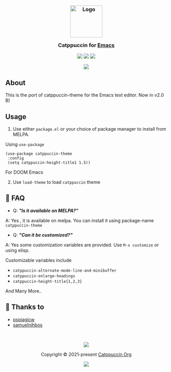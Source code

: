 <h3 align="center">
<img src="https://raw.githubusercontent.com/catppuccin/catppuccin/main/assets/logos/exports/1544x1544_circle.png" width="100" alt="Logo"/><br/>
<img src="https://raw.githubusercontent.com/catppuccin/catppuccin/main/assets/misc/transparent.png" height="30" width="0px"/>
	Catppuccin for <a href="https://www.gnu.org/software/emacs/">Emacs</a>
<img src="https://raw.githubusercontent.com/catppuccin/catppuccin/main/assets/misc/transparent.png" height="30" width="0px"/>
</h3>

<p align="center">
<a href="https://github.com/catppuccin/emacs/stargazers"><img src="https://img.shields.io/github/stars/catppuccin/emacs?colorA=363a4f&colorB=b7bdf8&style=for-the-badge"></a>
<a href="https://github.com/catppuccin/emacs/issues"><img src="https://img.shields.io/github/issues/catppuccin/emacs?colorA=363a4f&colorB=f5a97f&style=for-the-badge"></a>
<a href="https://github.com/catppuccin/emacs/contributors"><img src="https://img.shields.io/github/contributors/catppuccin/emacs?colorA=363a4f&colorB=a6da95&style=for-the-badge"></a>
</p>

<p align="center">
<img src="assets/screenshot1.png"/>
</p>

## About

This is the port of catppuccin-theme for the Emacs text editor.
Now in v2.0 B)


## Usage

1. Use either `package.el` or your choice of package manager to install from MELPA.


Using `use-package`
   ```emacs-lisp
   (use-package catppuccin-theme
    :config
    (setq catppuccin-height-title1 1.5))
```


For DOOM Emacs
    
    

2. Use `load-theme` to load `catppuccin` theme


## 🙋 FAQ 

- Q: **_"Is it available on MELPA?"_**

A: Yes , it is available on melpa.
You can install it using package-name `catppuccin-theme`

- Q: **_"Can it be customized?"_**

A: Yes some customization variables are provided.
Use `M-x customize` or using elisp.
    
Customizable variables include
- `catppuccin-alternate-mode-line-and-minibuffer` 
- `catppuccin-enlarge-headings` 
- `catppuccin-height-title{1,2,3}` 

And Many More..






## 💝 Thanks to

- [pspiagicw](https://github.com/pspiagicw)
- [samuelnihbos](https://github.com/samuelnihbos)

&nbsp;

<p align="center"><img src="https://raw.githubusercontent.com/catppuccin/catppuccin/main/assets/footers/gray0_ctp_on_line.svg?sanitize=true" /></p>
<p align="center">Copyright &copy; 2021-present <a href="https://github.com/catppuccin" target="_blank">Catppuccin Org</a>
<p align="center"><a href="https://github.com/catppuccin/catppuccin/blob/main/LICENSE"><img src="https://img.shields.io/static/v1.svg?style=for-the-badge&label=License&message=MIT&logoColor=d9e0ee&colorA=363a4f&colorB=b7bdf8"/></a></p>
